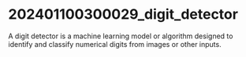 # 202401100300029_digit_detector
A digit detector is a machine learning model or algorithm designed to identify and classify numerical digits from images or other inputs.
